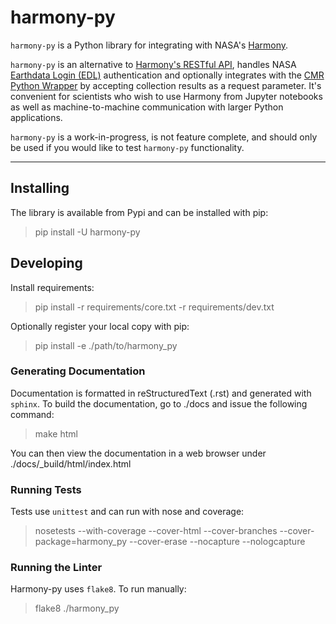 # harmony-py

`harmony-py` is a Python library for integrating with NASA's [Harmony](https://harmony.earthdata.nasa.gov/).

`harmony-py` is an alternative to [Harmony's RESTful API](https://harmony.earthdata.nasa.gov/docs/api/), handles NASA [Earthdata Login (EDL)](https://urs.earthdata.nasa.gov/home) authentication and optionally integrates with the [CMR Python Wrapper](https://github.com/nasa/eo-metadata-tools) by accepting collection results as a request parameter. It's convenient for scientists who wish to use Harmony from Jupyter notebooks as well as machine-to-machine communication with larger Python applications.

`harmony-py` is a work-in-progress, is not feature complete, and should only be used if you would like to test `harmony-py` functionality.

---

## Installing

The library is available from Pypi and can be installed with pip:

> pip install -U harmony-py


## Developing

Install requirements:

> pip install -r requirements/core.txt -r requirements/dev.txt 

Optionally register your local copy with pip:

> pip install -e ./path/to/harmony_py


### Generating Documentation

Documentation is formatted in reStructuredText (.rst) and generated with `sphinx`. To build the documentation, go to ./docs and issue the following command:

> make html

You can then view the documentation in a web browser under ./docs/_build/html/index.html


### Running Tests

Tests use `unittest` and can run with nose and coverage:

> nosetests --with-coverage --cover-html --cover-branches --cover-package=harmony_py --cover-erase --nocapture --nologcapture


### Running the Linter

Harmony-py uses `flake8`. To run manually:

> flake8 ./harmony_py

